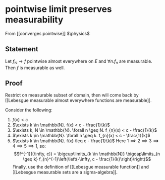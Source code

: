 # pointwise limit preserves measurability
From [[converges pointwise]]
$\physics$
## Statement
Let $f_{\mathbb{N}} \to f$ pointwise almost everywhere on $E$ and $\forall n. f_{n}$ are measurable. Then $f$ is measurable as well.

## Proof
Restrict on measurable subset of domain, then will come back by [[Lebesgue measurable almost everywhere functions are measurable]].

Consider the following:
1. $f(x) < c$
2. $\exists k \in \mathbb{N}. f(x) < c - \frac{1}{k}$
3. $\exists k, N \in \mathbb{N}. \forall n \geq N. f_{n}(x) < c - \frac{1}{k}$
4. $\exists k \in \mathbb{N}. \forall n \geq k. f_{n}(x) < c - \frac{1}{k}$
5. $\exists k \in \mathbb{N}. f(x) \leq c - \frac{1}{k}$
Here $1 \implies 2 \implies 3 \implies 4 \implies 5 \implies 1$, so:
$$f^{-1}((\infty, c)) = \bigcup\limits_{k \in \mathbb{N}} \bigcap\limits_{n \geq k} f_{n}^{-1}\left(\left(-\infty, c - \frac{1}{k}\right)\right)$$
Finally, use the definition of [[Lebesgue measurable function]] and [[Lebesgue measurable sets are a sigma-algebra]].
